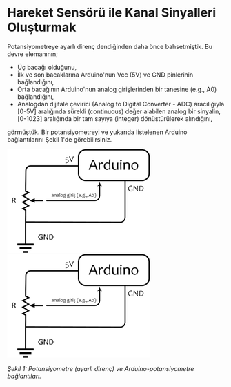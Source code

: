 # Hareket Sensörü ile Kanal Sinyalleri Oluşturmak
Potansiyometreye ayarlı direnç dendiğinden daha önce bahsetmiştik. Bu devre elemanının;
* Üç bacağı olduğunu, 
* İlk ve son bacaklarına Arduino'nun Vcc (5V) ve GND pinlerinin bağlandığını, 
* Orta bacağının Arduino'nun analog girişlerinden bir tanesine (e.g., A0) bağlandığını, 
* Analogdan dijitale çevirici (Analog to Digital Converter - ADC) aracılığıyla [0-5V] aralığında sürekli (continuous) değer alabilen analog bir sinyalin, [0-1023] aralığında bir tam sayıya (integer) dönüştürülerek alındığını, 

görmüştük. Bir potansiyometreyi ve yukarıda listelenen Arduino bağlantılarını Şekil 1'de görebilirsiniz.

<img src="potansiyometre.jpg" alt="Potansiyometre" height="240"/> <img src="potansiyometre_arduino_bağlantılar.jpg" alt="Arduino ile potansiyometre arasındaki bağlantılar." height="240" />

*Şekil 1: Potansiyometre (ayarlı direnç) ve Arduino-potansiyometre bağlantıları.*